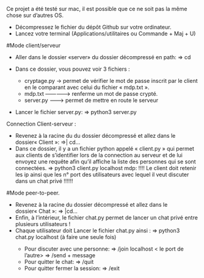 Ce projet a été testé sur mac, il est possible que ce ne soit pas la même chose sur d’autres OS.

- Décompressez le fichier du dépôt Github sur votre ordinateur.
- Lancez votre terminal (Applications/utilitaires ou Commande + Maj + U)

#Mode client/serveur
- Aller dans le dossier «server» du dossier décompressé en path:
     => cd <path>
- Dans ce dossier, vous pouvez voir 3 fichiers : 

	- cryptage.py -> permet de vérifier le mot de passe inscrit par le client en le comparant avec celui du fichier « mdp.txt ».
	- mdp.txt ————-> renferme un mot de passe crypté.
	- server.py ——-> permet de mettre en route le serveur

- Lancer le fichier server.py:
	=> python3 server.py

Connection Client-serveur :
- Revenez à la racine du du dossier décompressé et allez dans le dossier« Client »:
	=>| cd…
- Dans ce dossier, il y a un fichier python appelé « client.py » qui permet aux clients de s’identifier lors de la connection au serveur et de lui envoyez une requête afin qu’il affiche la liste des personnes qui se sont connectées.
	=> python3 client.py localhost mdp:<port>
!!!! Le client doit retenir les ip ainsi que les n° port des utilisateurs avec lequel il veut discuter dans un chat privé !!!!!! 

#Mode peer-to-peer.
- Revenez à la racine du dossier décompressé et allez dans le dossier« Chat »:
	=> |cd… 
- Enfin, à l’intérieur, le fichier chat.py permet de lancer un chat privé entre plusieurs utilisateurs ! 
- Chaque utilisateur doit Lancer le fichier chat.py ainsi :
	=> python3 chat.py localhost <port> (à faire une seule fois)
  - Pour discuter avec une personne:
	=> /join localhost < le port de l’autre>
	=> /send + message
  - Pour quitter le chat:
	=> /quit
  - Pour quitter fermer la session: 
	=> /exit

	
